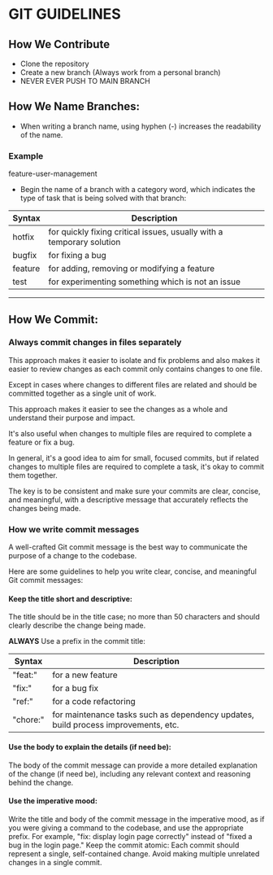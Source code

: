 # GIT GUIDELINES

## How We Contribute

- Clone the repository
- Create a new branch (Always work from a personal branch)
- NEVER EVER PUSH TO MAIN BRANCH

## **How We Name Branches:**
- When writing a branch name, using hyphen (-) increases the readability of the name.
### Example
feature-user-management

- Begin the name of a branch with a category word, which indicates the type of task that is being solved with that branch:

| Syntax      | Description |
| ----------- | ----------- |
| hotfix      | for quickly fixing critical issues, usually with a temporary solution       |
| bugfix      | for fixing a bug |
| feature      | for adding, removing or modifying a feature |
|  test  | for experimenting something which is not an issue |

_______________________

## **How We Commit:**

### **Always commit changes in files separately**

This  approach makes it easier to isolate and fix problems and also makes it easier to review changes as each commit only contains changes to one file.

Except in cases where changes to different files are related and should be committed together as a single unit of work. 

This approach makes it easier to see the changes as a whole and understand their purpose and impact. 

It's also useful when changes to multiple files are required to complete a feature or fix a bug.

In general, it's a good idea to aim for small, focused commits, but if related changes to multiple files are required to complete a task, it's okay to commit them together. 

The key is to be consistent and make sure your commits are clear, concise, and meaningful, with a descriptive message that accurately reflects the changes being made.

### **How we write commit messages**

A well-crafted Git commit message is the best way to communicate the purpose of a change to the codebase.

Here are some guidelines to help you write clear, concise, and meaningful Git commit messages:

#### **Keep the title short and descriptive:** 
The title should be in the title case; no more than 50 characters and should clearly describe the change being made.

**ALWAYS** Use a prefix in the commit title:

| Syntax      | Description |
| ----------- | ----------- |
|"feat:" |for a new feature|
|"fix:" |for a bug fix |
|"ref:" | for a code refactoring |
|"chore:" | for maintenance tasks such as dependency updates, build process improvements, etc.|

#### **Use the body to explain the details (if need be):** 
The body of the commit message can provide a more detailed explanation of the change (if need be), including any relevant context and reasoning behind the change.

#### **Use the imperative mood**: 

Write the title and body of the commit message in the imperative mood, as if you were giving a command to the codebase, and use the appropriate prefix. For example, "fix: display login page correctly" instead of "fixed a bug in the login page."
Keep the commit atomic: Each commit should represent a single, self-contained change. Avoid making multiple unrelated changes in a single commit.
